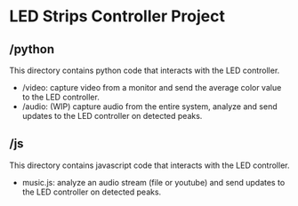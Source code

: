 # LED Strips Controller Project

## /python
This directory contains python code that interacts with the LED controller.

- /video: capture video from a monitor and send the average color value to the LED controller.
- /audio: (WIP) capture audio from the entire system, analyze and send updates to the LED controller on detected peaks.

## /js
This directory contains javascript code that interacts with the LED controller.

- music.js: analyze an audio stream (file or youtube) and send updates to the LED controller on detected peaks.